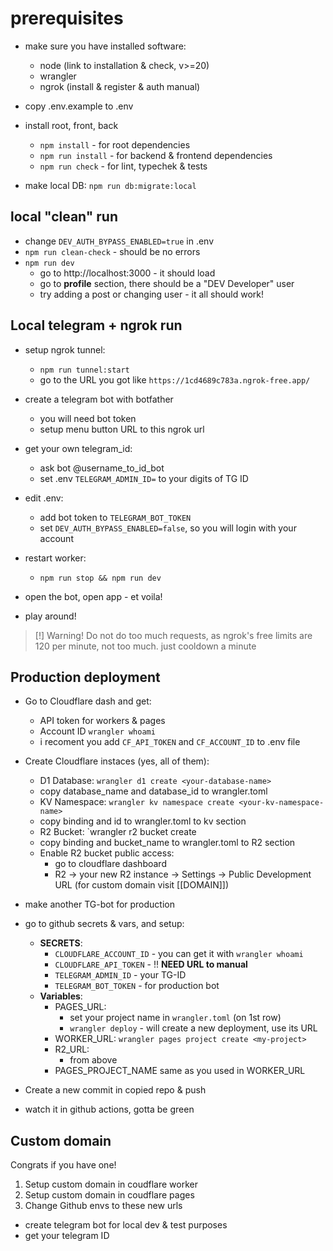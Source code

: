 # prerequisites

- make sure you have installed software:
    - node (link to installation & check, v>=20)
    - wrangler
    - ngrok (install & register & auth manual)

- copy .env.example to .env
    


- install root, front, back
    - `npm install` - for root dependencies
    - `npm run install`  - for backend & frontend dependencies
    - `npm run check` - for lint, typechek & tests

- make local DB: `npm run db:migrate:local`


## local "clean" run 
- change `DEV_AUTH_BYPASS_ENABLED=true` in .env
- `npm run clean-check` - should be no errors
- `npm run dev`
    - go to http://localhost:3000 - it should load
    - go to **profile** section, there should be a "DEV Developer" user
    - try adding a post or changing user - it all should work!


## Local telegram + ngrok run
- setup ngrok tunnel: 
    - `npm run tunnel:start`
    - go to the URL you got like `https://1cd4689c783a.ngrok-free.app/`
- create a telegram bot with botfather
    - you will need bot token
    - setup menu button URL to this ngrok url
- get your own telegram_id:
    - ask bot @username_to_id_bot
    - set .env `TELEGRAM_ADMIN_ID=` to your digits of TG ID
- edit .env:
    - add bot token to `TELEGRAM_BOT_TOKEN`
    - set `DEV_AUTH_BYPASS_ENABLED=false`, so you will login with your account
- restart worker:
    - `npm run stop && npm run dev`

- open the bot, open app - et voila! 
- play around!

> [!] Warning! 
> Do not do too much requests, as ngrok's free limits are 120 per minute, not too much. just cooldown a minute




## Production deployment
- Go to Cloudflare dash and get:
    - API token for workers & pages
    - Account ID `wrangler whoami`
    - i recoment you add `CF_API_TOKEN` and `CF_ACCOUNT_ID` to .env file


- Create Cloudflare instaces (yes, all of them):
    - D1 Database:
    `wrangler d1 create <your-database-name>`
    - copy database_name and database_id to wrangler.toml
    - KV Namespace:
    `wrangler kv namespace create <your-kv-namespace-name>`
    - copy binding and id to wrangler.toml to kv section
    -  R2 Bucket:
    `wrangler r2 bucket create <bucket-name>
    - copy binding and bucket_name to wrangler.toml to R2 section
    - Enable R2 bucket public access:
        - go to cloudflare dashboard
        - R2 -> your new R2 instance -> Settings -> Public Development URL (for custom domain visit [[DOMAIN]])


- make another TG-bot for production
- go to github secrets & vars, and setup:
    - **SECRETS**:
        - `CLOUDFLARE_ACCOUNT_ID` - you can get it with `wrangler whoami`
        - `CLOUDFLARE_API_TOKEN` - !! **NEED URL to manual**
        - `TELEGRAM_ADMIN_ID` - your TG-ID
        - `TELEGRAM_BOT_TOKEN` - for production bot
    - **Variables**:
        - PAGES_URL:
            - set your project name in `wrangler.toml` (on 1st row)
            - `wrangler deploy` - will create a new deployment, use its URL
        - WORKER_URL:
            `wrangler pages project create <my-project>`
        - R2_URL:
            - from above
        - PAGES_PROJECT_NAME same as you used in WORKER_URL

- Create a new commit in copied repo & push
- watch it in github actions, gotta be green



## Custom domain

Congrats if you have one! 
1. Setup custom domain in coudflare worker
2. Setup custom domain in coudflare pages
3. Change Github envs to these new urls



- create telegram bot for local dev & test purposes
- get your telegram ID


